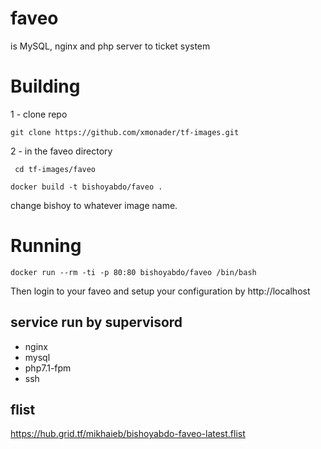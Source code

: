 # faveo

is MySQL, nginx and php server to ticket system

# Building 

1 - clone repo 

```
git clone https://github.com/xmonader/tf-images.git

```

2 - in the faveo directory

` cd tf-images/faveo`

`docker build -t bishoyabdo/faveo .`

change bishoy to whatever image name.

# Running

```
docker run --rm -ti -p 80:80 bishoyabdo/faveo /bin/bash
```
Then login to your faveo and setup your configuration by http://localhost

## service run by supervisord
- nginx
- mysql
- php7.1-fpm
- ssh

## flist 

 https://hub.grid.tf/mikhaieb/bishoyabdo-faveo-latest.flist 
